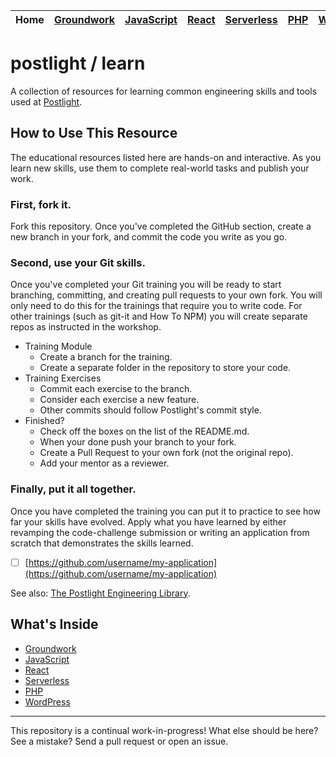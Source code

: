| Home | [Groundwork](groundwork.md) | [JavaScript](javascript.md) | [React](react.md) | [Serverless](serverless.md) | [PHP](php.md) | [WordPress](wordpress.md) |
|------|-----------------------------|-----------------------------|-------------------|-----------------------------|---------------|---------------------------|

# postlight / learn

A collection of resources for learning common engineering skills and tools used at [Postlight](https://postlight.com).

## How to Use This Resource

The educational resources listed here are hands-on and interactive. As you learn new skills, use them to complete real-world tasks and publish your work.

### First, fork it.

Fork this repository. Once you've completed the GitHub section, create a new branch in your fork, and commit the code you write as you go.

### Second, use your Git skills.

Once you've completed your Git training you will be ready to start branching, committing, and creating pull requests to your own fork. You will only need to do this for the trainings that require you to write code. For other trainings (such as git-it and How To NPM) you will create separate repos as instructed in the workshop.

* Training Module
  * Create a branch for the training.
  * Create a separate folder in the repository to store your code.
* Training Exercises
  * Commit each exercise to the branch.
  * Consider each exercise a new feature.
  * Other commits should follow Postlight's commit style.
* Finished?
  * Check off the boxes on the list of the README.md.
  * When your done push your branch to your fork.
  * Create a Pull Request to your own fork (not the original repo).
  * Add your mentor as a reviewer.

### Finally, put it all together.

Once you have completed the training you can put it to practice to see how far your skills have evolved. Apply what you have learned by either revamping the code-challenge submission or writing an application from scratch that demonstrates the skills learned.

* [ ] [https://github.com/username/my-application](https://github.com/username/my-application)

See also: [The Postlight Engineering Library](https://trello.com/b/Sgol3uST/postlight-engineering-library).

## What's Inside

* [Groundwork](groundwork.md)
* [JavaScript](javascript.md)
* [React](react.md)
* [Serverless](serverless.md)
* [PHP](php.md)
* [WordPress](wordpress.md)

---

This repository is a continual work-in-progress! What else should be here? See a mistake? Send a pull request or open an issue.
